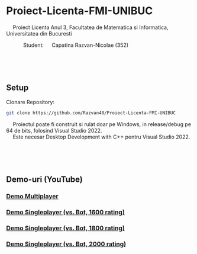 # Proiect-Licenta-FMI-UNIBUC
&emsp; Proiect Licenta Anul 3, Facultatea de Matematica si Informatica, Universitatea din Bucuresti <br/>

&emsp;&emsp;&emsp; Student: &emsp; Capatina Razvan-Nicolae ($352$) <br/> 

<br/>
<br/>
<br/>


## Setup  
Clonare Repository:
```sh
git clone https://github.com/Razvan48/Proiect-Licenta-FMI-UNIBUC
```

&emsp; Proiectul poate fi construit si rulat doar pe Windows, in release/debug pe 64 de bits, folosind Visual Studio 2022. <br/>
&emsp; Este necesar Desktop Development with C++ pentru Visual Studio 2022. <br/>

<br/>
<br/>
<br/>

## Demo-uri (YouTube)

### [Demo Multiplayer](https://www.youtube.com/watch?v=b2uM6Mkn8E0)

### [Demo Singleplayer (vs. Bot, 1600 rating)](https://www.youtube.com/watch?v=Fa7U4N-Ah20)

### [Demo Singleplayer (vs. Bot, 1800 rating)](https://www.youtube.com/watch?v=6eb28QZ9re0)

### [Demo Singleplayer (vs. Bot, 2000 rating)](https://www.youtube.com/watch?v=ktVuOuYLKAk)


<br/>
<br/>
<br/>


